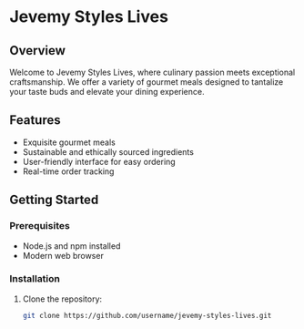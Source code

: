  # Jevemy Styles Lives

## Overview
Welcome to Jevemy Styles Lives, where culinary passion meets exceptional craftsmanship. We offer a variety of gourmet meals designed to tantalize your taste buds and elevate your dining experience.

## Features
- Exquisite gourmet meals
- Sustainable and ethically sourced ingredients
- User-friendly interface for easy ordering
- Real-time order tracking

## Getting Started

### Prerequisites
- Node.js and npm installed
- Modern web browser

### Installation
1. Clone the repository:
   ```bash
   git clone https://github.com/username/jevemy-styles-lives.git
